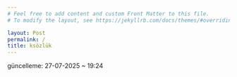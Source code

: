 ```yaml
---
# Feel free to add content and custom Front Matter to this file.
# To modify the layout, see https://jekyllrb.com/docs/themes/#overriding-theme-defaults

layout: Post
permalink: /
title: ksözlük
---
```


güncelleme: 27-07-2025 ~ 19:24
